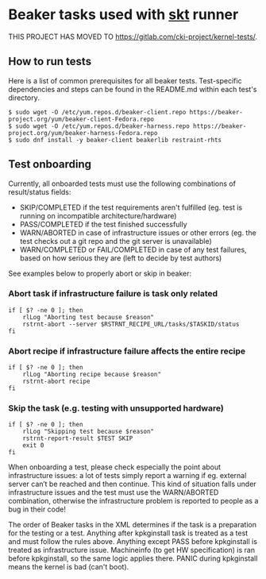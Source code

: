 # Beaker tasks used with [skt](https://github.com/RH-FMK/skt) runner

THIS PROJECT HAS MOVED TO https://gitlab.com/cki-project/kernel-tests/.

## How to run tests
Here is a list of common prerequisites for all beaker tests. Test-specific dependencies and steps can be found in the README.md within each test's directory.
~~~
$ sudo wget -O /etc/yum.repos.d/beaker-client.repo https://beaker-project.org/yum/beaker-client-Fedora.repo
$ sudo wget -O /etc/yum.repos.d/beaker-harness.repo https://beaker-project.org/yum/beaker-harness-Fedora.repo
$ sudo dnf install -y beaker-client beakerlib restraint-rhts
~~~
## Test onboarding

Currently, all onboarded tests must use the following combinations of
result/status fields:

* SKIP/COMPLETED if the test requirements aren't fulfilled (eg. test is running
on incompatible architecture/hardware)
* PASS/COMPLETED if the test finished successfully
* WARN/ABORTED in case of infrastructure issues or other errors (eg. the test
checks out a git repo and the git server is unavailable)
* WARN/COMPLETED or FAIL/COMPLETED in case of any test failures, based on how
serious they are (left to decide by test authors)

See examples below to properly abort or skip in beaker:
### Abort task if infrastructure failure is task only related
~~~
if [ $? -ne 0 ]; then
    rlLog "Aborting test because $reason"
    rstrnt-abort --server $RSTRNT_RECIPE_URL/tasks/$TASKID/status
fi
~~~

### Abort recipe if infrastructure failure affects the entire recipe 
~~~
if [ $? -ne 0 ]; then
    rlLog "Aborting recipe because $reason"
    rstrnt-abort recipe
fi
~~~

### Skip the task (e.g. testing with unsupported hardware)
~~~
if [ $? -ne 0 ]; then
    rlLog "Skipping test because $reason"
    rstrnt-report-result $TEST SKIP
    exit 0
fi
~~~

When onboarding a test, please check especially the point about infrastructure
issues: a lot of tests simply report a warning if eg. external server can’t be
reached and then continue. This kind of situation falls under infrastructure
issues and the test must use the WARN/ABORTED combination, otherwise the
infrastructure problem is reported to people as a bug in their code!

The order of Beaker tasks in the XML determines if the task is a preparation for
the testing or a test. Anything after kpkginstall task is treated as a test and
must follow the rules above. Anything except PASS before kpkginstall is treated
as infrastructure issue. Machineinfo (to get HW specification) is ran before
kpkginstall, so the same logic applies there. PANIC during kpkginstall means the
kernel is bad (can't boot).

